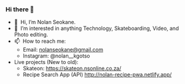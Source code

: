 ### Hi there 👋

- 👋 &nbsp;Hi, I’m Nolan Seokane.
- 👀 &nbsp;I’m interested in anything Technology, Skateboarding, Video, and Photo editing.
- 📫 &nbsp;How to reach me: 
  - Email: nolanseokane@gmail.com 
  - Instagram: @nolan__kgotso
- Live projects (New to old):
  - Skateon: https://skateon.nsonline.co.za/
  - Recipe Search App (API) http://nolan-recipe-pwa.netlify.app/
